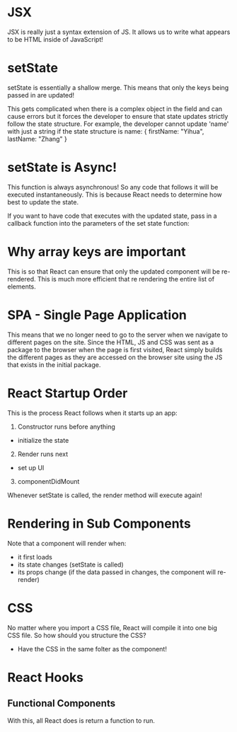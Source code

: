 # JSX

JSX is really just a syntax extension of JS. It allows us to write what appears to be HTML inside of JavaScript!

# setState

setState is essentially a shallow merge. This means that only the keys being passed in are updated!

This gets complicated when there is a complex object in the field and can cause errors but it forces the developer to ensure that state updates strictly follow the state structure. For example, the developer cannot update 'name' with just a string if the state structure is name: { firstName: "Yihua", lastName: "Zhang" }

# setState is Async!

This function is always asynchronous! So any code that follows it will be executed instantaneously. This is because React needs to determine how best to update the state.

If you want to have code that executes with the updated state, pass in a callback function into the parameters of the set state function:

<script>
    this.setState(
        () => {
    return { name: { firstName: "Johan", lastName: "Mihin" } };
    },
        () => {
        console.log(this.state); // will return updated state
    }
    );
</script>

# Why array keys are important

This is so that React can ensure that only the updated component will be re-rendered. This is much more efficient that re rendering the entire list of elements.

# SPA - Single Page Application

This means that we no longer need to go to the server when we navigate to different pages on the site. Since the HTML, JS and CSS was sent as a package to the browser when the page is first visited, React simply builds the different pages as they are accessed on the browser site using the JS that exists in the initial package.

# React Startup Order

This is the process React follows when it starts up an app:

1. Constructor runs before anything

- initialize the state

2. Render runs next

- set up UI

3. componentDidMount

Whenever setState is called, the render method will execute again!

# Rendering in Sub Components

Note that a component will render when:

- it first loads
- its state changes (setState is called)
- its props change (if the data passed in changes, the component will re-render)

# CSS

No matter where you import a CSS file, React will compile it into one big CSS file. So how should you structure the CSS?

- Have the CSS in the same folter as the component!

# React Hooks

## Functional Components

With this, all React does is return a function to run. 

